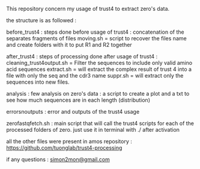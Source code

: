 This repository concern my usage of trust4 to extract zero's data.

the structure is as followed :

before_trust4 : steps done before usage of trust4 :
                concatenation of the separates fragments of files 
                moving.sh = script to recover the files name and create folders with it to put R1 and R2 together

after_trust4 : steps of processing done after usage of trust4 :
                cleaning_trust4output.sh = Filter the sequences to include only valid amino acid sequences
                extract.sh = will extract the complex result of trust 4 into a file with only the seq and the cdr3 name
                suppr.sh = will extract only the sequences into new files. 

analysis : few analysis on zero's data : a script to create a plot and a txt to see how much sequences are in each length (distribution)

errorsnoutputs : error and outputs of the trust4 usage

zerofastqfetch.sh : main script that will call the trust4 scripts for each of the processed folders of zero. just use it in terminal with ./ after activation

all the other files were present in amos repository : https://github.com/tuonglab/trust4-processing

if any questions : simon2mon@gmail.com